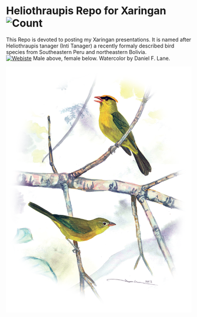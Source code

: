 # Heliothraupis Repo for Xaringan <img alt="Count" src="https://img.shields.io/github/watchers/irwingss/heliothraupis?style=social">
This Repo is devoted to posting my Xaringan presentations.
It is named after Heliothraupis tanager (Inti Tanager) a recently formaly described bird species from Southeastern Peru and northeastern Bolivia. 
<br><a href="https://academic.oup.com/auk/article/138/4/ukab059/6414067"><img alt="Webiste" src="https://img.shields.io/website?down_color=white&style=plastic&up_color=white&up_message=Paper%20available&url=https%3A%2F%2Facademic.oup.com%2Fauk%2Farticle%2F138%2F4%2Fukab059%2F6414067"></a> Male above, female below. Watercolor by Daniel F. Lane.


<img src="https://raw.githubusercontent.com/irwingss/heliothraupis/main/heliothraupis.png" width="800"/>


